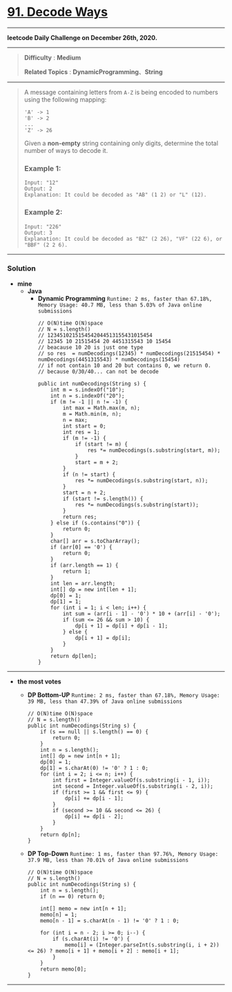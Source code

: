 # [91. Decode Ways](https://leetcode.com/problems/decode-ways/)
---

**leetcode Daily Challenge on December 26th, 2020.**

---

> **Difficulty** : **Medium**
>
> **Related Topics** : **DynamicProgramming**、**String**

---

> A message containing letters from `A-Z` is being encoded to numbers using the following mapping:
> ```
> 'A' -> 1
> 'B' -> 2
> ...
> 'Z' -> 26
> ```
> Given a **non-empty** string containing only digits, determine the total number of ways to decode it.
>
> ### Example 1:
> ```
> Input: "12"
> Output: 2
> Explanation: It could be decoded as "AB" (1 2) or "L" (12).
> ```
>
> ### Example 2:
> ```
> Input: "226"
> Output: 3
> Explanation: It could be decoded as "BZ" (2 26), "VF" (22 6), or "BBF" (2 2 6).
> ```

---


### Solution
* **mine**
  * **Java**
    * **Dynamic Programming** `Runtime: 2 ms, faster than 67.18%, Memory Usage: 40.7 MB, less than 5.03% of Java online submissions`
      ```
      // O(N)time O(N)space
      // N = s.length()
      // 1234510215154542044513155431015454
      // 12345 10 21515454 20 4451315543 10 15454
      // beacause 10 20 is just one type
      // so res  = numDecodings(12345) * numDecodings(21515454) * numDecodings(4451315543) * numDecodings(15454)
      // if not contain 10 and 20 but contains 0, we return 0.
      // because 0/30/40... can not be decode
      
      public int numDecodings(String s) {
          int m = s.indexOf("10");
          int n = s.indexOf("20");
          if (m != -1 || n != -1) {
              int max = Math.max(m, n);
              m = Math.min(m, n);
              n = max;
              int start = 0;
              int res = 1;
              if (m != -1) {
                  if (start != m) {
                      res *= numDecodings(s.substring(start, m));
                  }
                  start = m + 2;
              }
              if (n != start) {
                  res *= numDecodings(s.substring(start, n));
              }
              start = n + 2;
              if (start != s.length()) {
                  res *= numDecodings(s.substring(start));
              }
              return res;
          } else if (s.contains("0")) {
              return 0;
          }
          char[] arr = s.toCharArray();
          if (arr[0] == '0') {
              return 0;
          }
          if (arr.length == 1) {
              return 1;
          }
          int len = arr.length;
          int[] dp = new int[len + 1];
          dp[0] = 1;
          dp[1] = 1;
          for (int i = 1; i < len; i++) {
              int sum = (arr[i - 1] - '0') * 10 + (arr[i] - '0');
              if (sum <= 26 && sum > 10) {
                  dp[i + 1] = dp[i] + dp[i - 1];
              } else {
                  dp[i + 1] = dp[i];
              }
          }
          return dp[len];
      }
      ```
  
---

* **the most votes**
  * **DP  Bottom-UP** `Runtime: 2 ms, faster than 67.18%, Memory Usage: 39 MB, less than 47.39% of Java online submissions`
    ```
    // O(N)time O(N)space
    // N = s.length()
    public int numDecodings(String s) {
        if (s == null || s.length() == 0) {
            return 0;
        }
        int n = s.length();
        int[] dp = new int[n + 1];
        dp[0] = 1;
        dp[1] = s.charAt(0) != '0' ? 1 : 0;
        for (int i = 2; i <= n; i++) {
            int first = Integer.valueOf(s.substring(i - 1, i));
            int second = Integer.valueOf(s.substring(i - 2, i));
            if (first >= 1 && first <= 9) {
                dp[i] += dp[i - 1];
            }
            if (second >= 10 && second <= 26) {
                dp[i] += dp[i - 2];
            }
        }
        return dp[n];
    }
    ```
  
  * **DP  Top-Down** `Runtime: 1 ms, faster than 97.76%, Memory Usage: 37.9 MB, less than 70.01% of Java online submissions`
    ```
    // O(N)time O(N)space
    // N = s.length()
    public int numDecodings(String s) {
        int n = s.length();
        if (n == 0) return 0;

        int[] memo = new int[n + 1];
        memo[n] = 1;
        memo[n - 1] = s.charAt(n - 1) != '0' ? 1 : 0;

        for (int i = n - 2; i >= 0; i--) {
            if (s.charAt(i) != '0') {
                memo[i] = (Integer.parseInt(s.substring(i, i + 2)) <= 26) ? memo[i + 1] + memo[i + 2] : memo[i + 1];
            }
        }
        return memo[0];
    }
    ```
---
